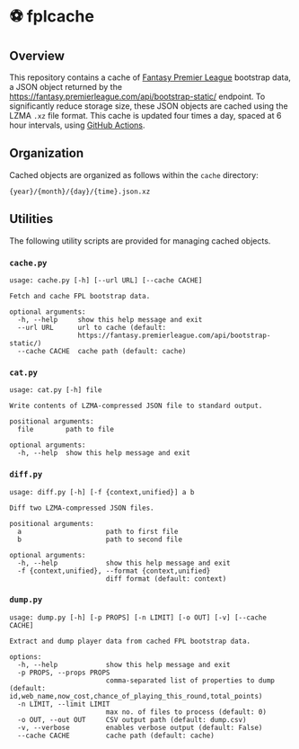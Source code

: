 # ⚽ fplcache

## Overview
This repository contains a cache of [Fantasy Premier League](https://fantasy.premierleague.com/) bootstrap data, a JSON object returned by the https://fantasy.premierleague.com/api/bootstrap-static/ endpoint. To significantly reduce storage size, these JSON objects are cached using the LZMA `.xz` file format. This cache is updated four times a day, spaced at 6 hour intervals, using [GitHub Actions](https://docs.github.com/en/actions).

## Organization
Cached objects are organized as follows within the `cache` directory:
```
{year}/{month}/{day}/{time}.json.xz
```

## Utilities
The following utility scripts are provided for managing cached objects.

### `cache.py`
```
usage: cache.py [-h] [--url URL] [--cache CACHE]

Fetch and cache FPL bootstrap data.

optional arguments:
  -h, --help     show this help message and exit
  --url URL      url to cache (default:
                 https://fantasy.premierleague.com/api/bootstrap-static/)
  --cache CACHE  cache path (default: cache)
```

### `cat.py`
```
usage: cat.py [-h] file

Write contents of LZMA-compressed JSON file to standard output.

positional arguments:
  file        path to file

optional arguments:
  -h, --help  show this help message and exit
```

### `diff.py`
```
usage: diff.py [-h] [-f {context,unified}] a b

Diff two LZMA-compressed JSON files.

positional arguments:
  a                     path to first file
  b                     path to second file

optional arguments:
  -h, --help            show this help message and exit
  -f {context,unified}, --format {context,unified}
                        diff format (default: context)
```

### `dump.py`
```
usage: dump.py [-h] [-p PROPS] [-n LIMIT] [-o OUT] [-v] [--cache CACHE]

Extract and dump player data from cached FPL bootstrap data.

options:
  -h, --help            show this help message and exit
  -p PROPS, --props PROPS
                        comma-separated list of properties to dump (default: id,web_name,now_cost,chance_of_playing_this_round,total_points)
  -n LIMIT, --limit LIMIT
                        max no. of files to process (default: 0)
  -o OUT, --out OUT     CSV output path (default: dump.csv)
  -v, --verbose         enables verbose output (default: False)
  --cache CACHE         cache path (default: cache)
```
